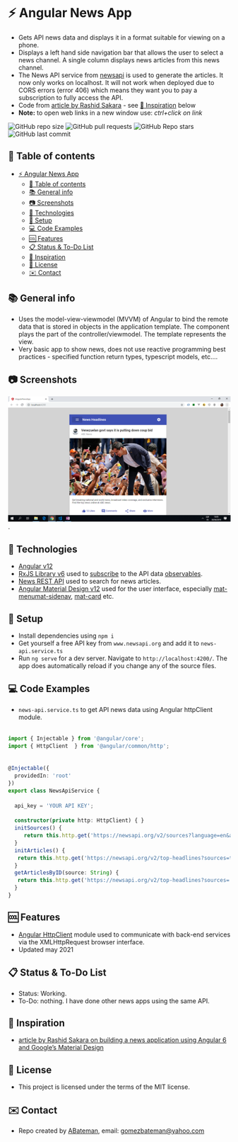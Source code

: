 # :zap: Angular News App

* Gets API news data and displays it in a format suitable for viewing on a phone.
* Displays a left hand side navigation bar that allows the user to select a news channel. A single column displays news articles from this news channel.
* The News API service from [newsapi](https://newsapi.org) is used to generate the articles. It now only works on localhost. It will not work when deployed due to CORS errors (error 406) which means they want you to pay a subscription to fully access the API.
* Code from [article by Rashid Sakara](https://www.smashingmagazine.com/2018/10/news-application-with-angular-and-material-design/) - see [:clap: Inspiration](#clap-inspiration) below
* **Note:** to open web links in a new window use: _ctrl+click on link_

![GitHub repo size](https://img.shields.io/github/repo-size/AndrewJBateman/angular-news-app?style=plastic)
![GitHub pull requests](https://img.shields.io/github/issues-pr/AndrewJBateman/angular-news-app?style=plastic)
![GitHub Repo stars](https://img.shields.io/github/stars/AndrewJBateman/angular-news-app?style=plastic)
![GitHub last commit](https://img.shields.io/github/last-commit/AndrewJBateman/angular-news-app?style=plastic)

## :page_facing_up: Table of contents

* [:zap: Angular News App](#zap-angular-news-app)
  * [:page_facing_up: Table of contents](#page_facing_up-table-of-contents)
  * [:books: General info](#books-general-info)
  * [:camera: Screenshots](#camera-screenshots)
  * [:signal_strength: Technologies](#signal_strength-technologies)
  * [:floppy_disk: Setup](#floppy_disk-setup)
  * [:computer: Code Examples](#computer-code-examples)
  * [:cool: Features](#cool-features)
  * [:clipboard: Status & To-Do List](#clipboard-status--to-do-list)
  * [:clap: Inspiration](#clap-inspiration)
  * [:file_folder: License](#file_folder-license)
  * [:envelope: Contact](#envelope-contact)

## :books: General info

* Uses the model-view-viewmodel (MVVM) of Angular to bind the remote data that is stored in objects in the application template. The component plays the part of the controller/viewmodel. The template represents the view.
* Very basic app to show news, does not use reactive programming best practices - specified function return types, typescript models, etc....

## :camera: Screenshots

![Example screenshot](./img/news-headlines.png).

## :signal_strength: Technologies

* [Angular v12](https://angular.io/)
* [RxJS Library v6](https://angular.io/guide/rx-library) used to [subscribe](http://reactivex.io/documentation/operators/subscribe.html) to the API data [observables](http://reactivex.io/documentation/observable.html).
* [News REST API](https://newsapi.org/) used to search for news articles.
* [Angular Material Design v12](https://material.angular.io/) used for the user interface, especially [mat-menu](https://material.angular.io/components/menu/overview)[mat-sidenav](https://material.angular.io/components/sidenav/overview), [mat-card](https://material.angular.io/components/card/overview) etc.

## :floppy_disk: Setup

* Install dependencies using `npm i`
* Get yourself a free API key from `www.newsapi.org` and add it to `news-api.service.ts`
* Run `ng serve` for a dev server. Navigate to `http://localhost:4200/`. The app does automatically reload if you change any of the source files.

## :computer: Code Examples

* `news-api.service.ts` to get API news data using Angular httpClient module.

```typescript

import { Injectable } from '@angular/core';
import { HttpClient  } from '@angular/common/http';


@Injectable({
  providedIn: 'root'
})
export class NewsApiService {

  api_key = 'YOUR API KEY';

  constructor(private http: HttpClient) { }
  initSources() {
     return this.http.get('https://newsapi.org/v2/sources?language=en&apiKey=' + this.api_key);
  }
  initArticles() {
   return this.http.get('https://newsapi.org/v2/top-headlines?sources=techcrunch&apiKey=' + this.api_key);
  }
  getArticlesByID(source: String) {
   return this.http.get('https://newsapi.org/v2/top-headlines?sources=' + source + '&apiKey=' + this.api_key);
  }
}

```

## :cool: Features

* [Angular HttpClient](https://angular.io/guide/http) module used to communicate with back-end services via the XMLHttpRequest browser interface.
* Updated may 2021

## :clipboard: Status & To-Do List

* Status: Working.
* To-Do: nothing. I have done other news apps using the same API.

## :clap: Inspiration

* [article by Rashid Sakara on building a news application using Angular 6 and Google’s Material Design](https://www.smashingmagazine.com/2018/10/news-application-with-angular-and-material-design/)

## :file_folder: License

* This project is licensed under the terms of the MIT license.

## :envelope: Contact

* Repo created by [ABateman](https://github.com/AndrewJBateman), email: gomezbateman@yahoo.com
